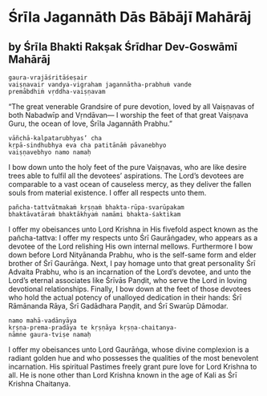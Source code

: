 # Śrīla Jagannāth Dās Bābājī Mahārāj

## by Śrīla Bhakti Rakṣak Śrīdhar Dev-Goswāmī Mahārāj

    gaura-vrajāśritāśeṣair
    vaiṣṇavair vandya-vigraham jagannātha-prabhuṁ vande
    premābdhiṁ vṛddha-vaiṣṇavam

“The great venerable Grandsire of pure devotion, loved by all Vaiṣṇavas of both Nabadwīp and Vṛndāvan—
I worship the feet of that great Vaiṣṇava Guru, the ocean of love, Śrīla Jagannāth Prabhu.”

    vāñchā-kalpatarubhyas’ cha
    kṛpā-sindhubhya eva cha patitānāṁ pāvanebhyo
    vaiṣṇavebhyo namo namaḥ

I bow down unto the holy feet of the pure Vaiṣṇavas, who are like desire trees able to fulfil all the devotees’ aspirations. The Lord’s devotees are comparable to a vast ocean of causeless mercy, as they deliver the fallen souls from material existence. I offer all respects unto them.

    pañcha-tattvātmakaṁ kṛṣṇaṁ bhakta-rūpa-svarūpakam
    bhaktāvatāraṁ bhaktākhyaṁ namāmi bhakta-śaktikam

I offer my obeisances unto Lord Krishna in His fivefold aspect known as the pañcha-tattva: I offer my respects unto Śrī Gaurāṅgadev, who appears as a devotee of the Lord relishing His own internal mellows. Furthermore I bow down before Lord Nityānanda Prabhu, who is the self-same form and elder brother of Śrī Gaurāṅga. Next, I pay homage unto that great personality Śrī Advaita Prabhu, who is an incarnation of the Lord’s devotee, and unto the Lord’s eternal associates like Śrīvās Paṇḍit, who serve the Lord in loving devotional relationships. Finally, I bow down at the feet of those devotees who hold the actual potency of unalloyed dedication in their hands: Śrī Rāmānanda Rāya, Śrī Gadādhara Paṇḍit, and Śrī Swarūp Dāmodar.

    namo mahā-vadānyāya
    kṛṣṇa-prema-pradāya te kṛṣṇāya kṛṣṇa-chaitanya-
    nāmne gaura-tviṣe namaḥ

I offer my obeisances unto Lord Gaurāṅga, whose divine complexion is a radiant golden hue and who possesses the qualities of the most benevolent incarnation. His spiritual Pastimes freely grant pure love for Lord Krishna to all. He is none other than Lord Krishna known in the age of Kali as Śrī Krishna Chaitanya.

